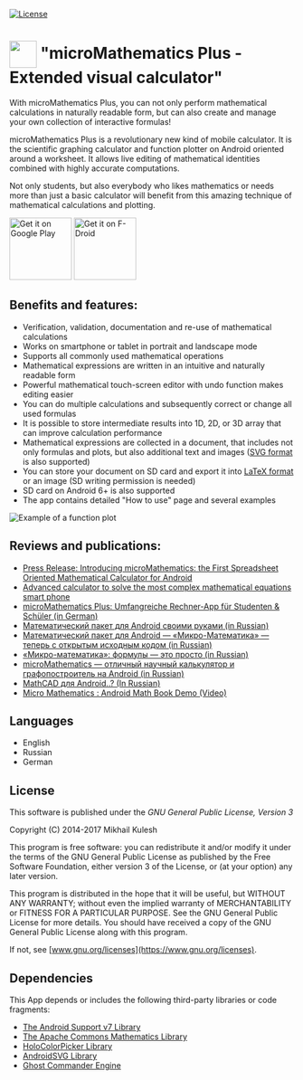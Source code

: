 [![License](https://img.shields.io/badge/license-GNU_GPLv3-orange.svg)](https://github.com/mkulesh/microMathematics/blob/master/LICENSE)

# <img src="https://github.com/mkulesh/microMathematics/blob/master/images/icon.png" align="center" height="48" width="48"> "microMathematics Plus - Extended visual calculator"

With microMathematics Plus, you can not only perform mathematical calculations in naturally readable form, but can also create and manage your own collection of interactive formulas!

microMathematics Plus is a revolutionary new kind of mobile calculator. It is the scientific graphing calculator and function plotter on Android oriented around a worksheet. It allows live editing of mathematical identities combined with highly accurate computations.

Not only students, but also everybody who likes mathematics or needs more than just a basic calculator will benefit from this amazing technique of mathematical calculations and plotting.

[<img src="https://play.google.com/intl/en_us/badges/images/generic/en_badge_web_generic.png"
      alt="Get it on Google Play" height="110">](https://play.google.com/store/apps/details?id=com.mkulesh.micromath.plus)
[<img src="https://gitlab.com/fdroid/artwork/raw/master/badge/get-it-on.png"
      alt="Get it on F-Droid" height="110">](https://f-droid.org/packages/com.mkulesh.micromath.plus)

## Benefits and features:

* Verification, validation, documentation and re-use of mathematical calculations
* Works on smartphone or tablet in portrait and landscape mode
* Supports all commonly used mathematical operations
* Mathematical expressions are written in an intuitive and naturally readable form
* Powerful mathematical touch-screen editor with undo function makes editing easier
* You can do multiple calculations and subsequently correct or change all used formulas
* It is possible to store intermediate results into 1D, 2D, or 3D array that can improve calculation performance
* Mathematical expressions are collected in a document, that includes not only formulas and plots, but also additional text and images ([SVG format](https://en.wikipedia.org/wiki/Scalable_Vector_Graphics) is also supported)
* You can store your document on SD card and export it into [LaTeX format](https://www.latex-project.org/) or an image (SD writing permission is needed)
* SD card on Android 6+ is also supported
* The app contains detailed "How to use" page and several examples

![Example of a function plot](https://github.com/mkulesh/microMathematics/blob/master/images/screenshots/lenovo_vertical3.png)

## Reviews and publications:
* [Press Release: Introducing microMathematics: the First Spreadsheet Oriented Mathematical Calculator for Android](http://www.androidappsreview.com/2014/09/29/micro-mathematics-press-release/)
* [Advanced calculator to solve the most complex mathematical equations smart phone](http://mn1professional.blogspot.de/2015/12/advanced-calculator-to-solve-most.html)
* [microMathematics Plus: Umfangreiche Rechner-App für Studenten & Schüler (in German)](http://beste-apps.chip.de/android/app/micro-mathematics-plus-umfangreiche-rechner-app-fuer-studenten-schueler,com.mkulesh.micromath.plus/)
* [Математический пакет для Android своими руками (in Russian)](https://habrahabr.ru/post/250727/)
* [Математический пакет для Android — «Микро-Математика» — теперь с открытым исходным кодом (in Russian)](https://habrahabr.ru/post/334670/)
* [«Микро-математика»: формулы — это просто (in Russian)](http://4pda.ru/2015/09/01/241701/)
* [microMathematics — отличный научный калькулятор и графопостроитель на Android (in Russian)](https://lifehacker.ru/2015/10/21/micro-mathematics/)
* [MathCAD для Android..? (In Russian)](http://svchushki.blogspot.de/2017/04/mathcad-android.html)
* [Micro Mathematics : Android Math Book Demo (Video)](https://www.youtube.com/watch?v=eUzF1gXd6rc&feature=player_embedded)

## Languages
* English
* Russian
* German

## License

This software is published under the *GNU General Public License, Version 3*

Copyright (C) 2014-2017 Mikhail Kulesh

This program is free software: you can redistribute it and/or modify it under the terms of the GNU General Public License as published by the Free Software Foundation, either version 3 of the License, or (at your option) any later version.

This program is distributed in the hope that it will be useful, but WITHOUT ANY WARRANTY; without even the implied warranty of MERCHANTABILITY or FITNESS FOR A PARTICULAR PURPOSE.  See the GNU General Public License for more details. You should have received a copy of the GNU General Public License along with this program.

If not, see [www.gnu.org/licenses](https://www.gnu.org/licenses).

## Dependencies

This App depends or includes the following third-party libraries or code fragments:
* [The Android Support v7 Library](https://developer.android.com/topic/libraries/support-library/packages.html)
* [The Apache Commons Mathematics Library](http://commons.apache.org/proper/commons-math)
* [HoloColorPicker Library](https://github.com/LarsWerkman/HoloColorPicker)
* [AndroidSVG Library](https://github.com/BigBadaboom/androidsvg)
* [Ghost Commander Engine](https://sourceforge.net/projects/ghostcommander)
